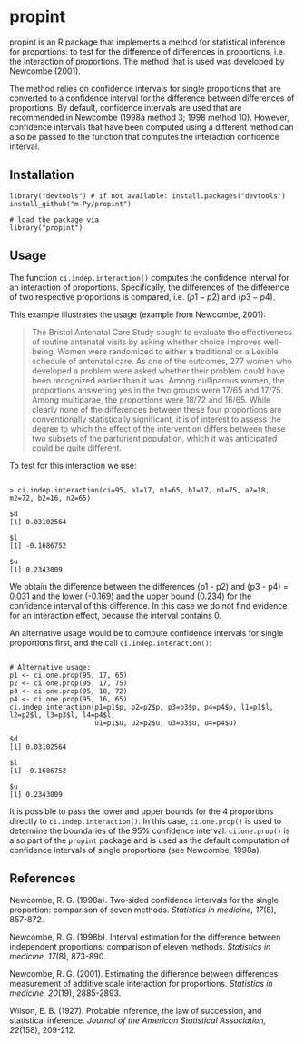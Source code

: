 # propint

propint is an R package that implements a method for statistical inference for
proportions: to test for the difference of differences in proportions, i.e. the
interaction of proportions. The method that is used was developed by Newcombe (2001).

The method relies on confidence intervals for single proportions that are converted
to a confidence interval for the difference between differences of proportions. By
default, confidence intervals are used that are recommended in Newcombe (1998a method
3; 1998 method 10). However, confidence intervals that have been computed using a
different method can also be passed to the function that computes the interaction
confidence interval.

## Installation

```
library("devtools") # if not available: install.packages("devtools")
install_github("m-Py/propint")

# load the package via 
library("propint")
```

## Usage

The function `ci.indep.interaction()` computes the confidence interval for an
interaction of proportions. Specifically, the differences of the difference of two
respective proportions is compared, i.e. $(p1 - p2)$ and $(p3 - p4)$.

This example illustrates the usage (example from Newcombe, 2001):

 
> The Bristol Antenatal Care Study sought to evaluate the effectiveness of routine
antenatal visits by asking whether choice improves well-being. Women were randomized
to either a traditional or a Lexible schedule of antenatal care. As one of the
outcomes, 277 women who developed a problem were asked whether their problem could
have been recognized earlier than it was. Among nulliparous women, the proportions
answering yes in the two groups were 17/65 and 17/75. Among multiparae, the
proportions were 18/72 and 16/65. While clearly none of the differences between these
four proportions are conventionally statistically significant, it is of interest to
assess the degree to which the effect of the intervention differs between these two
subsets of the parturient population, which it was anticipated could be quite
different.

To test for this interaction we use:

```

> ci.indep.interaction(ci=95, a1=17, m1=65, b1=17, n1=75, a2=18, m2=72, b2=16, n2=65)

$d
[1] 0.03102564

$l
[1] -0.1686752

$u
[1] 0.2343009

```

We obtain the difference between the differences (p1 - p2) and (p3 - p4) = 0.031
and the lower (-0.169) and the upper bound (0.234) for the confidence interval of
this difference. In this case we do not find evidence for an interaction effect,
because the interval contains 0.

An alternative usage would be to compute confidence intervals for single proportions first, and the call `ci.indep.interaction()`:

```

# Alternative usage:
p1 <- ci.one.prop(95, 17, 65)
p2 <- ci.one.prop(95, 17, 75)
p3 <- ci.one.prop(95, 18, 72)
p4 <- ci.one.prop(95, 16, 65)
ci.indep.interaction(p1=p1$p, p2=p2$p, p3=p3$p, p4=p4$p, l1=p1$l, l2=p2$l, l3=p3$l, l4=p4$l,
                     u1=p1$u, u2=p2$u, u3=p3$u, u4=p4$u)

$d 
[1] 0.03102564

$l
[1] -0.1686752

$u
[1] 0.2343009

```

It is possible to pass the lower and upper bounds for the 4 proportions directly to
`ci.indep.interaction()`. In this case, `ci.one.prop()` is used to determine the
boundaries of the 95% confidence interval. `ci.one.prop()` is also part of the
`propint` package and is used as the default computation of confidence intervals of
single proportions (see Newcombe, 1998a).

## References 

Newcombe, R. G. (1998a). Two‐sided confidence intervals for the single
    proportion: comparison of seven methods. *Statistics in medicine, 17*(8),
    857-872.

Newcombe, R. G. (1998b). Interval estimation for the difference between
    independent proportions: comparison of eleven methods. *Statistics in medicine,
    17*(8), 873-890.

Newcombe, R. G. (2001). Estimating the difference between differences: measurement
    of additive scale interaction for proportions. *Statistics in medicine, 20*(19),
    2885-2893.

Wilson, E. B. (1927). Probable inference, the law of succession, and statistical
   inference. *Journal of the American Statistical Association, 22*(158), 209-212.
